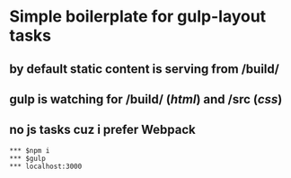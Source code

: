 # Simple boilerplate for gulp-layout tasks
## by default static content is serving from /build/
## gulp is watching for /build/ (*html*) and /src (*css*)
## no js tasks cuz i prefer Webpack

```start
*** $npm i
*** $gulp
*** localhost:3000
